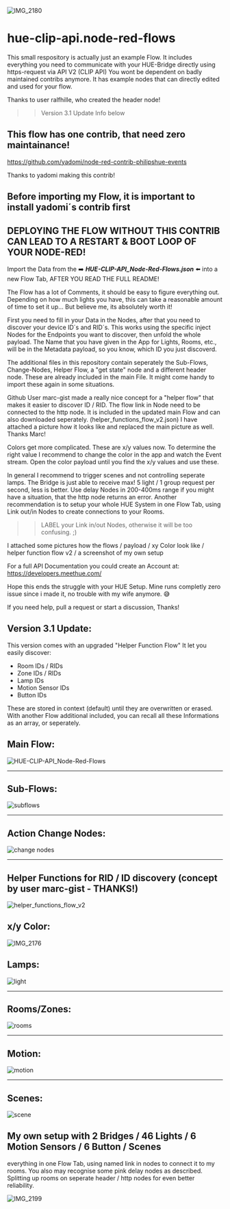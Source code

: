 ![IMG_2180](https://user-images.githubusercontent.com/76150626/174133694-50b4d23b-7ee6-42a3-8d64-24de60890dde.jpeg)

# hue-clip-api.node-red-flows

This small respository is actually just an example Flow.
It includes everything you need to communicate with your HUE-Bridge directly using https-request via API V2 (CLIP API)
You wont be dependent on badly maintained contribs anymore. It has example nodes that can directly edited and used for your flow.

Thanks to user ralfhille, who created the header node!

>>Version 3.1 Update Info below

This flow has one contrib, that need zero maintainance! 
------------

https://github.com/yadomi/node-red-contrib-philipshue-events

Thanks to yadomi making this contrib!

Before importing my Flow, it is important to install yadomi´s contrib first
---
DEPLOYING THE FLOW WITHOUT THIS CONTRIB CAN LEAD TO A RESTART & BOOT LOOP OF YOUR NODE-RED!
---

Import the Data from the :arrow_right: ***HUE-CLIP-API_Node-Red-Flows.json*** :arrow_left: into a new Flow Tab, AFTER YOU READ THE FULL README!
                              
The Flow has a lot of Comments, it should be easy to figure everything out.
Depending on how much lights you have, this can take a reasonable amount of time to set it up...
But believe me, its absolutely worth it!

First you need to fill in your Data in the Nodes, after that you need to discover your device ID´s and RID´s.
This works using the specific inject Nodes for the Endpoints you want to discover, then unfold the whole payload.
The Name that you have given in the App for Lights, Rooms, etc., will be in the Metadata payload, so you know, which ID you just discoverd.

The additional files in this repository contain seperately the Sub-Flows, Change-Nodes, Helper Flow, a "get state" node and a different header node. These are already included in the main File. It might come handy to import these again in some situations.

Github User marc-gist made a really nice concept for a "helper flow" that makes it easier to discover ID / RID. The flow link in Node need to be connected to the http node. It is included in the updated main Flow and can also downloaded seperately. (helper_functions_flow_v2.json)
I have attached a picture how it looks like and replaced the main picture as well. Thanks Marc!

Colors get more complicated. These are x/y values now. 
To determine the right value I recommend to change the color in the app and watch the Event stream.
Open the color payload until you find the x/y values and use these. 


In general I recommend to trigger scenes and not controlling seperate lamps. The Bridge is just able to receive max! 5 light / 1 group request per second, less is better. Use delay Nodes in 200-400ms range if you might have a situation, that the http node returns an error.
Another recommendation is to setup your whole HUE System in one Flow Tab, using Link out/in Nodes to create connections to your Rooms. 
>> LABEL your Link in/out Nodes, otherwise it will be too confusing. ;)



I attached some pictures how the flows / payload / xy Color look like / helper function flow v2 / a screenshot of my own setup

For a full API Documentation you could create an Account at: https://developers.meethue.com/

Hope this ends the struggle with your HUE Setup. 
Mine runs completly zero issue since i made it, no trouble with my wife anymore. :sweat_smile:

If you need help, pull a request or start a discussion, Thanks!


Version 3.1 Update:
--
This version comes with an upgraded "Helper Function Flow"
It let you easily discover:

- Room IDs / RIDs
- Zone IDs / RIDs
- Lamp IDs
- Motion Sensor IDs
- Button IDs

These are stored in context (default) until they are overwritten or erased.
With another Flow additional included, you can recall all these Informations as an array, or seperately.



Main Flow:
------------
![HUE-CLIP-API_Node-Red-Flows](https://user-images.githubusercontent.com/76150626/174495403-8744d481-e0d6-40d5-8497-0bf7abebe022.PNG)


-----------------------------------------------------------

Sub-Flows:
---
![subflows](https://user-images.githubusercontent.com/76150626/174089869-b67e6d15-8ba7-4ab2-8b22-57a2dc43b39e.PNG)

------------------------------------------------------------

Action Change Nodes:
---
![change nodes](https://user-images.githubusercontent.com/76150626/174089961-f4e00eb9-8726-44b9-8d44-d422000f133e.PNG)

-----------------------------------------------------------

Helper Functions for RID / ID discovery (concept by user marc-gist - THANKS!)
---
![helper_functions_flow_v2](https://user-images.githubusercontent.com/76150626/174495416-dbb394b5-c012-482c-a119-eb16cd073171.PNG)



x/y Color:
------------

![IMG_2176](https://user-images.githubusercontent.com/76150626/174091836-1fad1f1d-dd5f-479e-b3ee-bf6b25c18eff.PNG)


Lamps:
-------

![light](https://user-images.githubusercontent.com/76150626/173955018-5741e7fb-ef3d-42c7-8629-99135bcef0ab.PNG)

-----------------------------------------------------------

Rooms/Zones:
------------
![rooms](https://user-images.githubusercontent.com/76150626/173955041-0097529e-0e40-4473-b7d4-28fe3282b258.PNG)

-----------------------------------------------------------

Motion:
------------
![motion](https://user-images.githubusercontent.com/76150626/173955078-c922dcb2-ad4c-4501-b574-07f4d8da416a.PNG)

-----------------------------------------------------------

Scenes:
------------
![scene](https://user-images.githubusercontent.com/76150626/173955095-50fd8649-7bf1-4074-bd7f-7624cbffb7c6.PNG)

My own setup with 2 Bridges / 46 Lights / 6 Motion Sensors / 6 Button / Scenes
---
everything in one Flow Tab, using named link in nodes to connect it to my rooms.
You also may recognise some pink delay nodes as described.
Splitting up rooms on seperate header / http nodes for even better reliability.

![IMG_2199](https://user-images.githubusercontent.com/76150626/174289138-f115d757-b054-4122-9439-16d89cb370d3.jpeg)
